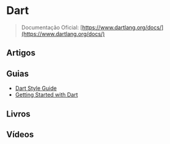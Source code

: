 # Dart

> Documentação Oficial: [https://www.dartlang.org/docs/](https://www.dartlang.org/docs/)

## Artigos

## Guias
- [Dart Style Guide](https://www.dartlang.org/articles/style-guide/)
- [Getting Started with Dart](https://www.dartlang.org/docs/tutorials/#basics)

## Livros

## Vídeos
